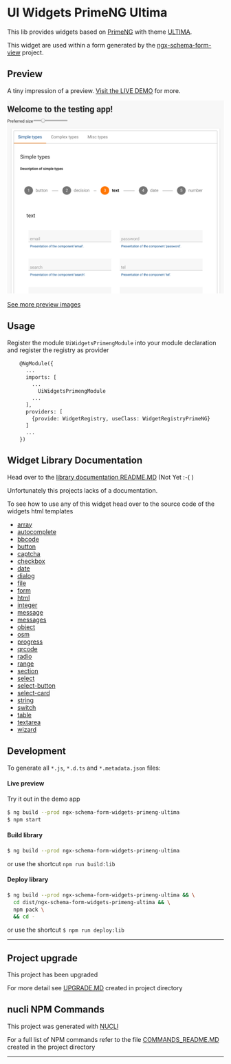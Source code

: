 # UI Widgets PrimeNG Ultima

This lib provides widgets based on [PrimeNG](https://www.primefaces.org/primeng/#/) with theme [ULTIMA](https://www.primefaces.org/ultima-ng/#/).

This widget are used within a form generated by the [ngx-schema-form-view](https://github.com/daniele-pecora/ngx-schema-form-view) project.


## Preview

A tiny impression of a preview.
[Visit the LIVE DEMO](https://ngx-schema-form-widgets-ultima/) for more.

[![Click to visit LIVE DEMO](./_preview/preview.png)](https://ngx-schema-form-widgets-ultima.web.app)

[See more preview images](./_preview/README.MD)


## Usage

Register the module `UiWidgetsPrimengModule` into your module declaration
and register the registry as provider

```angular2
    @NgModule({
      ...
      imports: [
        ...
          UiWidgetsPrimengModule
        ...
      ],
      providers: [
        {provide: WidgetRegistry, useClass: WidgetRegistryPrimeNG}
      ]
      ...
    })
```

## Widget Library Documentation

Head over to the [library documentation README.MD](documentation/README.md) (Not Yet :-( )

Unfortunately this projects lacks of a documentation.

To see how to use any of this widget head over to the source code of the widgets html templates

- [array](../projects/ngx-schema-form-widgets-ultima/src/lib/widgets/array/array.widget.html)
- [autocomplete](../projects/ngx-schema-form-widgets-ultima/src/lib/widgets/autocomplete/autocomplete.widget.html)
- [bbcode](../projects/ngx-schema-form-widgets-ultima/src/lib/widgets/bbcode/bbcode.widget.html)
- [button](../projects/ngx-schema-form-widgets-ultima/src/lib/widgets/button/button.widget.html)
- [captcha](../projects/ngx-schema-form-widgets-ultima/src/lib/widgets/captcha/captcha.widget.html)
- [checkbox](../projects/ngx-schema-form-widgets-ultima/src/lib/widgets/checkbox/checkbox.widget.html)
- [date](../projects/ngx-schema-form-widgets-ultima/src/lib/widgets/date/date.widget.html)
- [dialog](../projects/ngx-schema-form-widgets-ultima/src/lib/widgets/dialog/dialog.widget.html)
- [file](../projects/ngx-schema-form-widgets-ultima/src/lib/widgets/file/file.widget.html)
- [form](../projects/ngx-schema-form-widgets-ultima/src/lib/widgets/form/form.widget.html)
- [html](../projects/ngx-schema-form-widgets-ultima/src/lib/widgets/html/html.widget.html)
- [integer](../projects/ngx-schema-form-widgets-ultima/src/lib/widgets/integer/integer.widget.html)
- [message](../projects/ngx-schema-form-widgets-ultima/src/lib/widgets/message/message.widget.html)
- [messages](../projects/ngx-schema-form-widgets-ultima/src/lib/widgets/messages/messages.widget.html)
- [object](../projects/ngx-schema-form-widgets-ultima/src/lib/widgets/object/object.widget.html)
- [osm](../projects/ngx-schema-form-widgets-ultima/src/lib/widgets/osm/osm.widget.html)
- [progress](../projects/ngx-schema-form-widgets-ultima/src/lib/widgets/progress/progress.widget.html)
- [qrcode](../projects/ngx-schema-form-widgets-ultima/src/lib/widgets/qrcode/qrcode.widget.html)
- [radio](../projects/ngx-schema-form-widgets-ultima/src/lib/widgets/radio/radio.widget.html)
- [range](../projects/ngx-schema-form-widgets-ultima/src/lib/widgets/range/range.widget.html)
- [section](../projects/ngx-schema-form-widgets-ultima/src/lib/widgets/section/section.widget.html)
- [select](../projects/ngx-schema-form-widgets-ultima/src/lib/widgets/select/select.widget.html)
- [select-button](../projects/ngx-schema-form-widgets-ultima/src/lib/widgets/select-button/select-button.widget.html)
- [select-card](../projects/ngx-schema-form-widgets-ultima/src/lib/widgets/select-card/select-card.widget.html)
- [string](../projects/ngx-schema-form-widgets-ultima/src/lib/widgets/string/string.widget.html)
- [switch](../projects/ngx-schema-form-widgets-ultima/src/lib/widgets/switch/switch.widget.html)
- [table](../projects/ngx-schema-form-widgets-ultima/src/lib/widgets/table/table.widget.html)
- [textarea](../projects/ngx-schema-form-widgets-ultima/src/lib/widgets/textarea/textarea.widget.html)
- [wizard](../projects/ngx-schema-form-widgets-ultima/src/lib/widgets/wizard/wizard.widget.html)


## Development

To generate all `*.js`, `*.d.ts` and `*.metadata.json` files:

#### Live preview

Try it out in the demo app

```bash
$ ng build --prod ngx-schema-form-widgets-primeng-ultima
$ npm start
```

#### Build library

```bash
$ ng build --prod ngx-schema-form-widgets-primeng-ultima
```

or use the shortcut `npm run build:lib`


#### Deploy library

```bash
$ ng build --prod ngx-schema-form-widgets-primeng-ultima && \
  cd dist/ngx-schema-form-widgets-primeng-ultima && \
  npm pack \
  && cd -
```

or use the shortcut `$ npm run deploy:lib`



------------------------------------------------------



## Project upgrade

This project has been upgraded

For more detail see [UPGRADE.MD](./_readme/UPGRADE.MD) created in project directory



## **nucli** NPM Commands

This project was generated with [NUCLI](https://src.vois.org/hsh/inforegister/UI/ng-ultima-cli.git)

For a full list of NPM commands refer to the file [COMMANDS_README.MD](./_readme/COMMANDS_README.MD) created in the project directory



------------------------------------------------------
